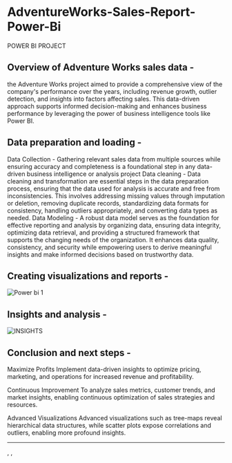 # AdventureWorks-Sales-Report-Power-Bi
POWER BI PROJECT

## Overview of Adventure Works sales data - 
the Adventure Works project aimed to provide a comprehensive view of the company's performance over the years, including revenue growth, outlier detection, and insights into factors affecting sales. This data-driven approach supports informed decision-making and enhances business performance by leveraging the power of business intelligence tools like Power BI.


## Data preparation and loading -

Data Collection - Gathering relevant sales data from multiple sources while ensuring accuracy and completeness is a foundational step in any data-driven business intelligence or analysis project
Data cleaning - Data cleaning and transformation are essential steps in the data preparation process, ensuring that the data used for analysis is accurate and free from inconsistencies. This involves addressing missing values through imputation or deletion, removing duplicate records, standardizing data formats for consistency, handling outliers appropriately, and converting data types as needed. 
Data Modeling - A robust data model serves as the foundation for effective reporting and analysis by organizing data, ensuring data integrity, optimizing data retrieval, and providing a structured framework that supports the changing needs of the organization. It enhances data quality, consistency, and security while empowering users to derive meaningful insights and make informed decisions based on trustworthy data.


## Creating visualizations and reports - 

![Power bi 1](https://github.com/darshanns09/AdventureWorks-Sales-Report-Power-Bi/assets/145355404/42f9cc28-6799-4e11-8580-053b18dcffa4)


## Insights and analysis - 

![INSIGHTS](https://github.com/darshanns09/AdventureWorks-Sales-Report-Power-Bi/assets/145355404/7f1c11dd-34b1-46f6-82f2-a4f2d5134f00)


## Conclusion and next steps - 

Maximize Profits
Implement data-driven insights to optimize pricing, marketing, and operations for increased revenue and profitability.

Continuous Improvement
To analyze sales metrics, customer trends, and market insights, enabling continuous optimization of sales strategies and resources.

Advanced Visualizations
Advanced visualizations such as tree-maps reveal hierarchical data structures, while scatter plots expose correlations and outliers, enabling more profound insights.




*****************************************************************************************************************************************************************************************************************
,
,
